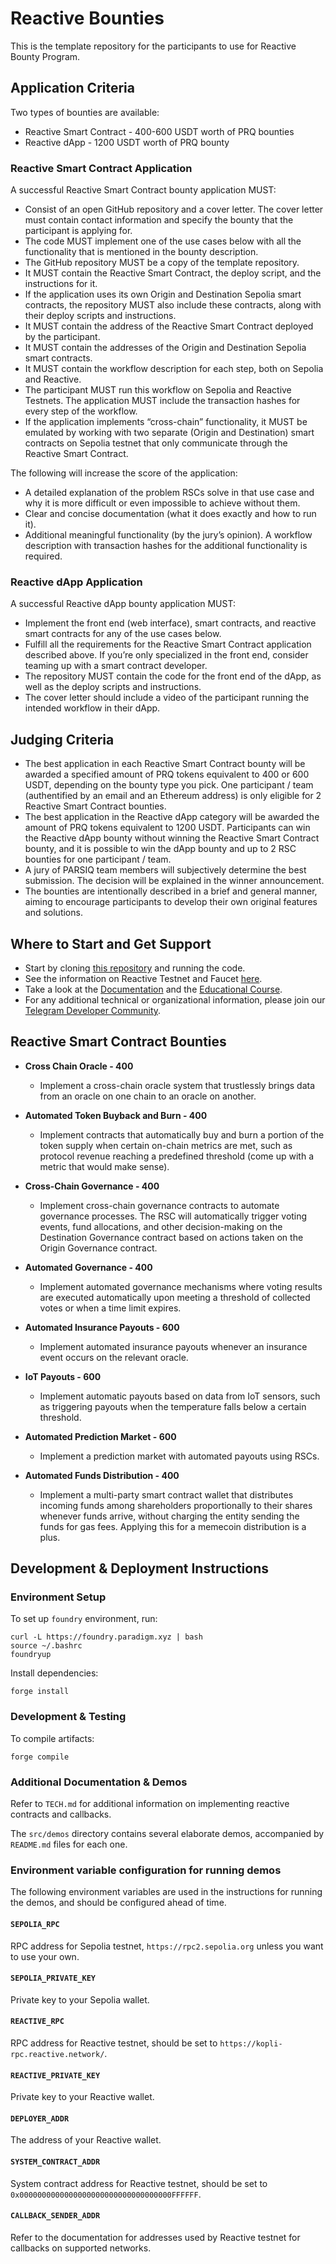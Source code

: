 # Reactive Bounties

This is the template repository for the participants to use for Reactive Bounty Program.

## Application Criteria

Two types of bounties are available:

- Reactive Smart Contract - 400-600 USDT worth of PRQ bounties
- Reactive dApp - 1200 USDT worth of PRQ bounty

### Reactive Smart Contract Application

A successful Reactive Smart Contract bounty application MUST:

- Consist of an open GitHub repository and a cover letter. The cover letter must contain contact information and specify the bounty that the participant is applying for.
- The code MUST implement one of the use cases below with all the functionality that is mentioned in the bounty description.
- The GitHub repository MUST be a copy of the template repository.
- It MUST contain the Reactive Smart Contract, the deploy script, and the instructions for it.
- If the application uses its own Origin and Destination Sepolia smart contracts, the repository MUST also include these contracts, along with their deploy scripts and instructions.
- It MUST contain the address of the Reactive Smart Contract deployed by the participant.
- It MUST contain the addresses of the Origin and Destination Sepolia smart contracts.
- It MUST contain the workflow description for each step, both on Sepolia and Reactive.
- The participant MUST run this workflow on Sepolia and Reactive Testnets. The application MUST include the transaction hashes for every step of the workflow.
- If the application implements “cross-chain” functionality, it MUST be emulated by working with two separate (Origin and Destination) smart contracts on Sepolia testnet that only communicate through the Reactive Smart Contract.

The following will increase the score of the application:

- A detailed explanation of the problem RSCs solve in that use case and why it is more difficult or even impossible to achieve without them.
- Clear and concise documentation (what it does exactly and how to run it).
- Additional meaningful functionality (by the jury’s opinion). A workflow description with transaction hashes for the additional functionality is required.

### Reactive dApp Application

A successful Reactive dApp bounty application MUST:

- Implement the front end (web interface), smart contracts, and reactive smart contracts for any of the use cases below.
- Fulfill all the requirements for the Reactive Smart Contract application described above. If you’re only specialized in the front end, consider teaming up with a smart contract developer.
- The repository MUST contain the code for the front end of the dApp, as well as the deploy scripts and instructions.
- The cover letter should include a video of the participant running the intended workflow in their dApp.

## Judging Criteria

- The best application in each Reactive Smart Contract bounty will be awarded a specified amount of PRQ tokens equivalent to 400 or 600 USDT, depending on the bounty type you pick. One participant / team (authentified by an email and an Ethereum address) is only eligible for 2 Reactive Smart Contract bounties.
- The best application in the Reactive dApp category will be awarded the amount of PRQ tokens equivalent to 1200 USDT. Participants can win the Reactive dApp bounty without winning the Reactive Smart Contract bounty, and it is possible to win the dApp bounty and up to 2 RSC bounties for one participant / team.
- A jury of PARSIQ team members will subjectively determine the best submission. The decision will be explained in the winner announcement.
- The bounties are intentionally described in a brief and general manner, aiming to encourage participants to develop their own original features and solutions.

## Where to Start and Get Support

- Start by cloning [this repository](https://github.com/Reactive-Network/reactive-bounties) and running the code.
- See the information on Reactive Testnet and Faucet [here](https://dev.reactive.network/docs/kopli-testnet).
- Take a look at the [Documentation](https://dev.reactive.network/docs/getting-started) and the [Educational Course](https://dev.reactive.network/education/introduction).
- For any additional technical or organizational information, please join our [Telegram Developer Community](https://t.me/reactivedevs/9).

## Reactive Smart Contract Bounties

- **Cross Chain Oracle - 400**
  - Implement a cross-chain oracle system that trustlessly brings data from an oracle on one chain to an oracle on another.

- **Automated Token Buyback and Burn - 400**
  - Implement contracts that automatically buy and burn a portion of the token supply when certain on-chain metrics are met, such as protocol revenue reaching a predefined threshold (come up with a metric that would make sense).

- **Cross-Chain Governance - 400**
  - Implement cross-chain governance contracts to automate governance processes. The RSC will automatically trigger voting events, fund allocations, and other decision-making on the Destination Governance contract based on actions taken on the Origin Governance contract.

- **Automated Governance - 400**
  - Implement automated governance mechanisms where voting results are executed automatically upon meeting a threshold of collected votes or when a time limit expires.

- **Automated Insurance Payouts - 600**
  - Implement automated insurance payouts whenever an insurance event occurs on the relevant oracle.

- **IoT Payouts - 600**
  - Implement automatic payouts based on data from IoT sensors, such as triggering payouts when the temperature falls below a certain threshold.

- **Automated Prediction Market - 600**
  - Implement a prediction market with automated payouts using RSCs.

- **Automated Funds Distribution - 400**
  - Implement a multi-party smart contract wallet that distributes incoming funds among shareholders proportionally to their shares whenever funds arrive, without charging the entity sending the funds for gas fees. Applying this for a memecoin distribution is a plus.

## Development & Deployment Instructions

### Environment Setup

To set up `foundry` environment, run:

```
curl -L https://foundry.paradigm.xyz | bash
source ~/.bashrc
foundryup
```

Install dependencies:

```
forge install
```

### Development & Testing

To compile artifacts:

```
forge compile
```

### Additional Documentation & Demos

Refer to `TECH.md` for additional information on implementing reactive contracts and callbacks.

The `src/demos` directory contains several elaborate demos, accompanied by `README.md` files for each one.

### Environment variable configuration for running demos

The following environment variables are used in the instructions for running the demos, and should be configured ahead of time.

#### `SEPOLIA_RPC`

RPC address for Sepolia testnet, `https://rpc2.sepolia.org` unless you want to use your own.

#### `SEPOLIA_PRIVATE_KEY`

Private key to your Sepolia wallet.

#### `REACTIVE_RPC`

RPC address for Reactive testnet, should be set to `https://kopli-rpc.reactive.network/`.

#### `REACTIVE_PRIVATE_KEY`

Private key to your Reactive wallet.

#### `DEPLOYER_ADDR`

The address of your Reactive wallet.

#### `SYSTEM_CONTRACT_ADDR`

System contract address for Reactive testnet, should be set to `0x0000000000000000000000000000000000FFFFFF`.

#### `CALLBACK_SENDER_ADDR`

Refer to the documentation for addresses used by Reactive testnet for callbacks on supported networks.
